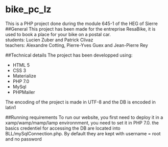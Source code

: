 # bike_pc_lz
This is a PHP project done during the module 645-1 of the HEG of Sierre
##General
This project has been made for the entreprise ResaBike, it is used to book a place
for your bike on a postal car.
<br>
students: Lucien Zuber and Patrick Clivaz
<br>
teachers: Alexandre Cotting, Pierre-Yves Guex and Jean-Pierre Rey

##Technical details
The project has been developped using:
- HTML 5
- CSS 3
- Materialize
- PHP 7.0
- MySql
- PHPMailer

The encoding of the project is made in UTF-8 and the DB is encoded in latin1

##Running requirements
To run our website, you first need to deploy it in a xamp/wamp/mamp/lamp environnment, you need to set it in PHP 7.0.
the basics credentiel for accessing the DB are located into
BLL/mySqlConnection.php. By default they are kept with username = root and no password